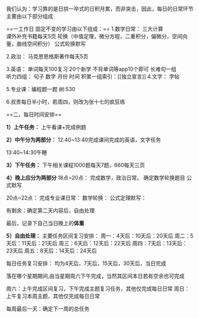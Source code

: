  我们认为：学习靠的是日拱一卒式的日积月累，而非突击，因此，每日的日常环节主要由以下部分组成

==一工作日 固定不变的学习由以下组成：==
1.数学日常：
三大计算	
课外补充书籍每天5页
轮换（中值定理，微分方程，二重积分，偏微分，空间向量，曲线空间积分）
公式轮换默写
	
2.政治：
马克思恩格斯著作每天5页
	
3.英语：
	单词每天100复习
	20个新学
	不背单词等app10个即可
	长难句一组	
	听力四组：
	句子
	数字
	月份
	时间
积累一组索引：[[独立宣言]]
4.文字：
	字帖
		
5.专业课：编程题一题 树:530

6.叔贵每日半小时，若周四，则改为张十七的疯狂练

==二，每日时间安排==


**1）上午任务：**
上午看课+完成例题

**2）中午分为两部分：**
12:40~13:40完成课间完成的英语，文字任务
		
13:40~14:30午睡

**3）下午任务：**
下午相关课程1000题每天7题，660每天三页

**4）晚上应分为两部分**
18点~20点：
			完成数学，政治日常。
			确定数学轮换题目
			公式默写
			
		
20点~22点：
			完成专业课日常：
			数学轮换：
			公式定理默写：
		 
有剩余：确定第二天内容后，自由处理


最后，记录下自己当日晚上的**体重**


**5）自由处理：**
主要任务区间复习安排：
周一：4天后：10天后：20天后
周二：5天后：11天后：21天后
周三：6天后：12天后：22天后
周四：7天后：13天后：23天后
周五：8天后：14天后：24天后

每日任务复习安排：
均为4天后，7天后，15天后，30天后，当日完成

落在哪个星期期间,由当星期周六下午完成，当然其区间本日若有空余也可完成



周六：上午完成区间复习，下午完成主题复习任务，其他仅完成每日日常
周日：上午复习本周主题，其他仅完成每日日常

每周最后一天：确定下一周的总任务








